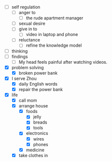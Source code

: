 - [ ] self regulation
    - [ ] anger to
        - [ ] the rude apartment manager
    - [ ] sexual desire
    - [ ] give in to
        - [ ] video in laptop and phone
    - [ ] reluctance
        - [ ] refine the knowledge model
- [ ] thinking
- [ ] findings
    - [ ] My head feels painful after watching videos.
- [x] problem solving
    - [x] broken power bank
- [x] I serve Zhou
    - [x] daily English words
    - [x] repair the power bank
- [x] life
    - [x] call mom
    - [x] arrange house
        - [x] foods
            - [x] jelly
            - [x] breads
            - [x] tools
        - [x] electronics
            - [x] wires
            - [x] phones
        - [x] medicine
    - [x] take clothes in